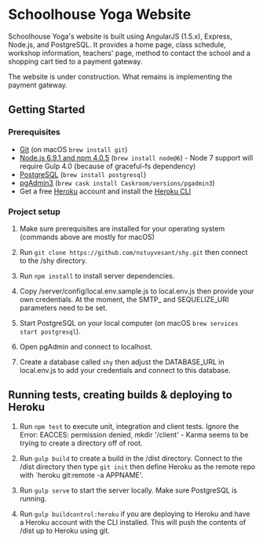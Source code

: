 # Schoolhouse Yoga Website

Schoolhouse Yoga's website is built using AngularJS (1.5.x), Express, Node.js, and PostgreSQL. It provides
a home page, class schedule, workshop information, teachers' page, method to contact
the school and a shopping cart tied to a payment gateway.

The website is under construction. What remains is implementing the payment gateway.

## Getting Started

### Prerequisites

- [Git](https://git-scm.com/) (on macOS `brew install git`)
- [Node.js 6.9.1 and npm 4.0.5](nodejs.org) (`brew install node@6`) - Node 7 support will require Gulp 4.0 (because of graceful-fs dependency)
- [PostgreSQL](http://postgresql.org) (`brew install postgresql`)
- [pgAdmin3](http://postgresql.org) (`brew cask install Caskroom/versions/pgadmin3`)
- Get a free [Heroku](http://heroku.com) account and install the [Heroku CLI](https://devcenter.heroku.com/articles/heroku-cli)

### Project setup

1. Make sure prerequisites are installed for your operating system (commands above are mostly for macOS)

2. Run `git clone https://github.com/nstuyvesant/shy.git` then connect to the /shy directory.

3. Run `npm install` to install server dependencies.

4. Copy /server/config/local.env.sample.js to local.env.js then provide your own credentials. At the moment, the SMTP_ and SEQUELIZE_URI parameters need to be set.

5. Start PostgreSQL on your local computer (on macOS `brew services start postgresql`).

6. Open pgAdmin and connect to localhost.

7. Create a database called `shy` then adjust the DATABASE_URL in local.env.js to add your credentials and connect to this database.

## Running tests, creating builds & deploying to Heroku

1. Run `npm test` to execute unit, integration and client tests. Ignore the Error: EACCES: permission denied, mkdir '/client' - Karma seems to be trying to create a directory off of root.

2. Run `gulp build` to create a build in the /dist directory. Connect to the /dist directory then type `git init` then define Heroku as the remote repo with `heroku git:remote -a APPNAME'.

3. Run `gulp serve` to start the server locally. Make sure PostgreSQL is running.

4. Run `gulp buildcontrol:heroku` if you are deploying to Heroku and have a Heroku account with the CLI installed. This will push the contents of /dist up to Heroku using git.
